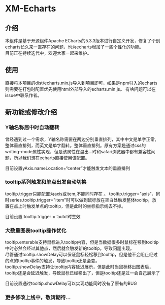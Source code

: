 # XM-Echarts

## 介绍
本组件是基于开源组件Apache ECharts的5.3.3版本进行自定义开发，修复了个别echarts长久来一直存在的问题，也为echarts增加了一些个性化的功能。  
目前正在持续迭代中，欢迎大家一起来维护。

## 使用
直接将本项目的dist/echarts.min.js导入到项目即可，如果是npm引入的echarts则需要在打包时配置优先使用html外部导入的echarts.min.js。
有啥问题可以在issue中联系作者。

## 新功能或修改介绍

### Y轴名称居中时自动翻转
曾经遇到过一个需求，Y轴名称需要在两边分别垂直排列，其中中文是单字正常，整体垂直排列，而英文是单字翻转，整体垂直排列。原有方案是通过css的writing-mode属性实现，但是该属性在溢出...时和safari浏览器中都有兼容性问题，所以我们想在echarts直接使用该配置。

目前设置yAxis.nameLocation=“center”才能触发文本的垂直排列

### tooltip系列触发和单点出发自动切换
tooltip.trigger只能配置为axis或item,不能同时存在 。 
tooltip.trigger="axis"，同时series.tooltip.trigger="item"时可以做到鼠标放在空白处触发整体tooltip，放置在点上时触发单点的tooltip，但是此时的坐标指示线去不掉。  

目前设置 tooltip.trigger = ‘auto’时生效

### 大数量图表tooltip操作优化
tooltip.enterable支持鼠标进入tooltip内容，但是当数据很多时鼠标在移到tooltip中时必然会经过其他点，然后就会触发新的tooltip，导致问题出现。  
尽管通过tooltip.showDelay可以保证鼠标轻松移到tooltip，但是他不会阻止经过的点的tooltip事件的触发，导致tooltip还是会变。  
tooltip.showDelay支持让tooltip内容延迟展示，但是此时当鼠标移出图表后，tooltip还是会延迟触发，导致鼠标已经移出了，但是tooltip还是过一会自己展示了

目前设置通过tooltip.showDelay可以实现功能同时没有了原有的BUG

### 更多修改上线中，敬请期待...